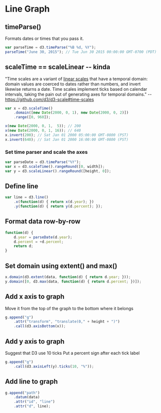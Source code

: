 # Line Graph

## timeParse()
Formats dates or times that you pass it.
```js
var parseTime = d3.timeParse("%B %d, %Y");
parseTime("June 30, 2015"); // Tue Jun 30 2015 00:00:00 GMT-0700 (PDT)
```

## scaleTime == scaleLinear -- kinda
"Time scales are a variant of [linear scales](https://github.com/d3/d3-scale#linear-scales) that have a temporal domain: domain values are coerced to dates rather than numbers, and invert likewise returns a date. Time scales implement ticks based on calendar intervals, taking the pain out of generating axes for temporal domains." -- https://github.com/d3/d3-scale#time-scales
```js
var x = d3.scaleTime()
    .domain([new Date(2000, 0, 1), new Date(2000, 0, 2)])
    .range([0, 960]);

x(new Date(2000, 0, 1,  5)); // 200
x(new Date(2000, 0, 1, 16)); // 640
x.invert(200); // Sat Jan 01 2000 05:00:00 GMT-0800 (PST)
x.invert(640); // Sat Jan 01 2000 16:00:00 GMT-0800 (PST)
```

### Set time parser and scale the axes
```js
var parseDate = d3.timeParse("%Y");
var x = d3.scaleTime().rangeRound([0, width]);
var y = d3.scaleLinear().rangeRound([height, 0]);
```

## Define line
```js
var line = d3.line()
    .x(function(d) { return x(d.year); })
    .y(function(d) { return y(d.percent); });
```

## Format data row-by-row
```js
function(d) {
    d.year = parseDate(d.year);
    d.percent = +d.percent;
    return d;
}
```

## Set domain using extent() and max()
```js
x.domain(d3.extent(data, function(d) { return d.year; }));
y.domain([0, d3.max(data, function(d) { return d.percent; })]);
```

## Add x axis to graph
Move it from the top of the graph to the bottom where it belongs
```js
g.append("g")
    .attr("transform", "translate(0," + height + ")")
    .call(d3.axisBottom(x));
```

## Add y axis to graph
Suggest that D3 use 10 ticks
Put a percent sign after each tick label
```js
g.append("g")
    .call(d3.axisLeft(y).ticks(10, "%"));
```

## Add line to graph
```js
g.append("path")
    .datum(data)
    .attr("id", "line")
    .attr("d", line);
```
